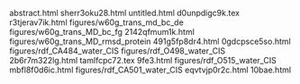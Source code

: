 abstract.html
sherr3oku28.html
untitled.html
d0unpdigc9k.tex
r3tjerav7ik.html
figures/w60g_trans_md_bc_de
figures/w60g_trans_MD_bc_fg
2142qfmum1k.html
figures/w60g_trans_MD_rmsd_protein
491g5fp8dr4.html
0gdcpsce5so.html
figures/rdf_CA484_water_CIS
figures/rdf_O498_water_CIS
2b6r7m322lg.html
tamlfcpc72.tex
9fe3.html
figures/rdf_O515_water_CIS
mbfl8f0d6ic.html
figures/rdf_CA501_water_CIS
eqvtvjp0r2c.html
10bae.html